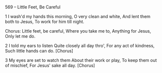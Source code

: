 569 – Little Feet, Be Careful


1
I wash'd my hands this morning,
O very clean and white,
And lent them both to Jesus,
To work for him till night.

Chorus:
Little feet, be careful,
Where you take me to,
Anything for Jesus,
Only let me do.

2
I told my ears to listen
Quite closely all day thro',
For any act of kindness,
Such little hands can do.  [Chorus]

3
My eyes are set to watch them
About their work or play,
To keep them out of mischief,
For Jesus' sake all day.  [Chorus]
